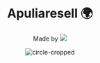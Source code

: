 <h1 align="center">Apuliaresell 🌍</h1>
<p align="center">Made by <img src="https://img.shields.io/badge/Forklein-yellow"></p>
<p align="center">
    <img src="https://i.ibb.co/GMsDCVG/circle-cropped.png" alt="circle-cropped" border="0">
</p>
